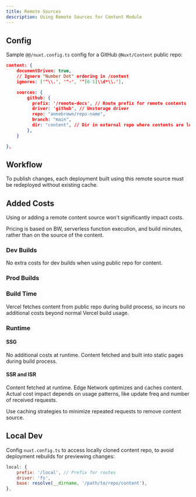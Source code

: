 ```yaml
---
title: Remote Sources
description: Using Remote Sources for Content Module
---
```


## Config

Sample `@@/nuxt.config.ts` config for a GitHub `@Nuxt/Content` public repo:

```json
content: {
    documentDriven: true,
    // Ignore "Number Dot" ordering in /content
    ignores: ['^\\.', '^-', '^[0-5]\\d*\\.'],

    sources: {
        github: {
          prefix: '/remote-docs', // Route prefix for remote contents
          driver: 'github', // Unstorage driver 
          repo: "annebrown/repo-name",
          branch: "main",
          dir: "content", // Dir in external repo where contents are located.
        },
    }

},

```

## Workflow

To publish changes, each deployment built using this remote source must be redeployed without existing cache.

## Added Costs

Using or adding a remote content source won't significantly impact costs.

Pricing is based on BW, serverless function execution, and build minutes, rather than on the source of the content.

### Dev Builds

No extra costs for dev builds when using public repo for content.

### Prod Builds

### Build Time

Vercel fetches content from public repo during build process, so incurs no additional costs beyond normal Vercel build usage.

### Runtime

#### SSG

No additional costs at runtime.  Content fetched and built into static pages during build process.

#### SSR and ISR

Content fetched at runtime. Edge Network optimizes and caches content. Actual cost impact depends on usage patterns, like update freq and number of received requests.

Use caching strategies to minimize repeated requests to remove content source.

## Local Dev

Config `nuxt.config.ts` to access locally cloned content repo,   to avoid deployment rebuilds for previewing changes:

```js
local: {
    prefix: '/local', // Prefix for routes
    driver: 'fs',
    base: resolve(__dirname, '/path/to/repo/content'),
},
```

